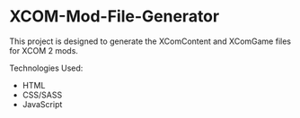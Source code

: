 # XCOM-Mod-File-Generator
This project is designed to generate the XComContent and XComGame files for XCOM 2 mods.

Technologies Used:

* HTML
* CSS/SASS
* JavaScript
